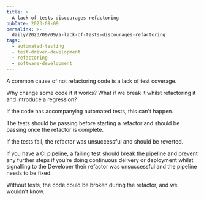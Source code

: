 ```yaml
---
title: >
  A lack of tests discourages refactoring
pubDate: 2023-09-09
permalink: >-
  daily/2023/09/09/a-lack-of-tests-discourages-refactoring
tags:
  - automated-testing
  - test-driven-development
  - refactoring
  - software-development
---
```


A common cause of not refactoring code is a lack of test coverage.

Why change some code if it works? What if we break it whilst refactoring it and introduce a regression?

If the code has accompanying automated tests, this can't happen.

The tests should be passing before starting a refactor and should be passing once the refactor is complete.

If the tests fail, the refactor was unsuccessful and should be reverted.

If you have a CI pipeline, a failing test should break the pipeline and prevent any further steps if you're doing continuous delivery or deployment whilst signalling to the Developer their refactor was unsuccessful and the pipeline needs to be fixed.

Without tests, the code could be broken during the refactor, and we wouldn't know.
